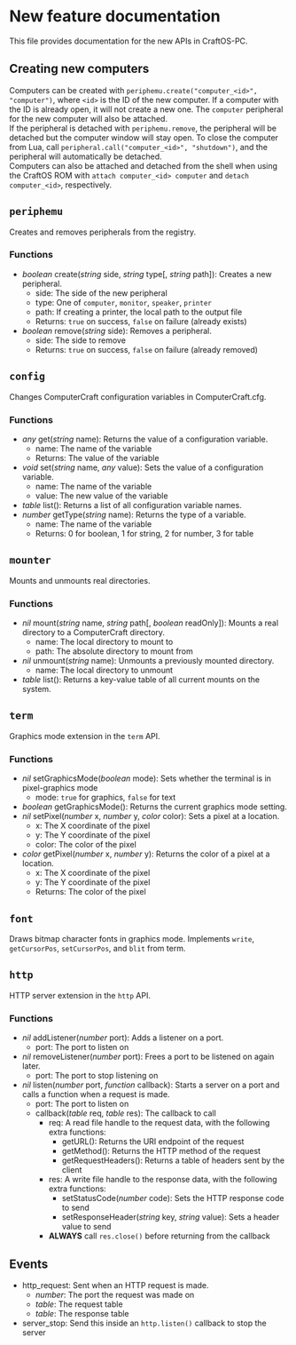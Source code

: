 # New feature documentation
This file provides documentation for the new APIs in CraftOS-PC.

## Creating new computers
Computers can be created with `periphemu.create("computer_<id>", "computer")`, where `<id>` is the ID of the new computer. If a computer with the ID is already open, it will not create a new one. The `computer` peripheral for the new computer will also be attached.  
If the peripheral is detached with `periphemu.remove`, the peripheral will be detached but the computer window will stay open. To close the computer from Lua, call `peripheral.call("computer_<id>", "shutdown")`, and the peripheral will automatically be detached.  
Computers can also be attached and detached from the shell when using the CraftOS ROM with `attach computer_<id> computer` and `detach computer_<id>`, respectively.

## `periphemu`
Creates and removes peripherals from the registry.
### Functions
* *boolean* create(*string* side, *string* type\[, *string* path\]): Creates a new peripheral.
  * side: The side of the new peripheral
  * type: One of `computer`, `monitor`, `speaker`, `printer`
  * path: If creating a printer, the local path to the output file
  * Returns: `true` on success, `false` on failure (already exists)
* *boolean* remove(*string* side): Removes a peripheral.
  * side: The side to remove
  * Returns: `true` on success, `false` on failure (already removed)
  
## `config`
Changes ComputerCraft configuration variables in ComputerCraft.cfg.
### Functions
* *any* get(*string* name): Returns the value of a configuration variable.
  * name: The name of the variable
  * Returns: The value of the variable
* *void* set(*string* name, *any* value): Sets the value of a configuration variable.
  * name: The name of the variable
  * value: The new value of the variable
* *table* list(): Returns a list of all configuration variable names.
* *number* getType(*string* name): Returns the type of a variable.
  * name: The name of the variable
  * Returns: 0 for boolean, 1 for string, 2 for number, 3 for table

## `mounter`
Mounts and unmounts real directories.
### Functions
* *nil* mount(*string* name, *string* path\[, *boolean* readOnly\]): Mounts a real directory to a ComputerCraft directory.
  * name: The local directory to mount to
  * path: The absolute directory to mount from
* *nil* unmount(*string* name): Unmounts a previously mounted directory.
  * name: The local directory to unmount
* *table* list(): Returns a key-value table of all current mounts on the system.

## `term`
Graphics mode extension in the `term` API.
### Functions
* *nil* setGraphicsMode(*boolean* mode): Sets whether the terminal is in pixel-graphics mode
  * mode: `true` for graphics, `false` for text
* *boolean* getGraphicsMode(): Returns the current graphics mode setting.
* *nil* setPixel(*number* x, *number* y, *color* color): Sets a pixel at a location.
  * x: The X coordinate of the pixel
  * y: The Y coordinate of the pixel
  * color: The color of the pixel
* *color* getPixel(*number* x, *number* y): Returns the color of a pixel at a location.
  * x: The X coordinate of the pixel
  * y: The Y coordinate of the pixel
  * Returns: The color of the pixel

## `font`
Draws bitmap character fonts in graphics mode. Implements `write`, `getCursorPos`, `setCursorPos`, and `blit` from term.

## `http`
HTTP server extension in the `http` API.
### Functions
* *nil* addListener(*number* port): Adds a listener on a port.
  * port: The port to listen on
* *nil* removeListener(*number* port): Frees a port to be listened on again later.
  * port: The port to stop listening on
* *nil* listen(*number* port, *function* callback): Starts a server on a port and calls a function when a request is made.
  * port: The port to listen on
  * callback(*table* req, *table* res): The callback to call
    * req: A read file handle to the request data, with the following extra functions:
      * getURL(): Returns the URI endpoint of the request
      * getMethod(): Returns the HTTP method of the request
      * getRequestHeaders(): Returns a table of headers sent by the client
    * res: A write file handle to the response data, with the following extra functions:
      * setStatusCode(*number* code): Sets the HTTP response code to send
      * setResponseHeader(*string* key, *string* value): Sets a header value to send
    * **ALWAYS** call `res.close()` before returning from the callback 
## Events
* http_request: Sent when an HTTP request is made.
  * *number*: The port the request was made on
  * *table*: The request table
  * *table*: The response table
* server_stop: Send this inside an `http.listen()` callback to stop the server
